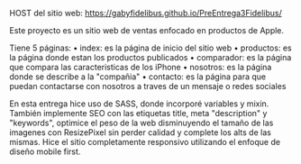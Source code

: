 HOST del sitio web: https://gabyfidelibus.github.io/PreEntrega3Fidelibus/

Este proyecto es un sitio web de ventas enfocado en productos de Apple.

Tiene 5 páginas:
 •	index: es la página de inicio del sitio web
 •	productos: es la página donde estan los productos publicados
 •	comparador: es la página que compara las caracteristicas de los iPhone
 •	nosotros: es la página donde se describe a la "compañia"
 •	contacto: es la página para que puedan contactarse con nosotros a traves de un mensaje o redes sociales

En esta entrega hice uso de SASS, donde incorporé variables y mixin. También implemente SEO con las etiquetas title, meta "description" y "keywords", optimice el peso de la web disminuyendo el tamaño de las imagenes con ResizePixel sin perder calidad y complete los alts de las mismas. Hice el sitio completamente responsivo utilizando el enfoque de diseño mobile first.

